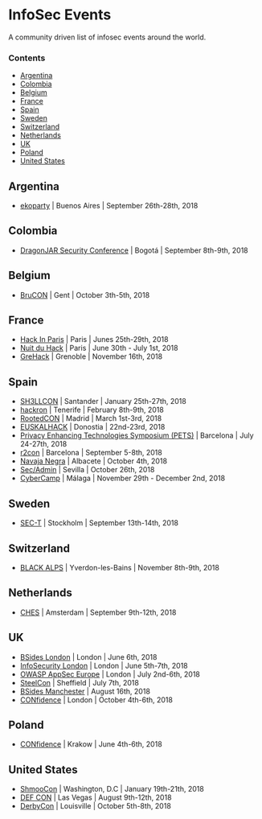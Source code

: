 # InfoSec Events

A community driven list of infosec events around the world.

### Contents

- [Argentina](#argentina)
- [Colombia](#colombia)
- [Belgium](#belgium)
- [France](#france)
- [Spain](#spain)
- [Sweden](#sweden)
- [Switzerland](#switzerland)
- [Netherlands](#netherlands)
- [UK](#uk)
- [Poland](#poland)
- [United States](#united-states)

## Argentina

- [ekoparty](https://www.ekoparty.org/) | Buenos Aires | September 26th-28th, 2018

## Colombia

- [DragonJAR Security Conference](https://www.dragonjarcon.org/) | Bogotá | September 8th-9th, 2018

## Belgium

- [BruCON](https://2018.brucon.org/index.php/Main_Page) | Gent | October 3th-5th, 2018

## France

- [Hack In Paris](https://hackinparis.com/) | Paris | Junes 25th-29th, 2018
- [Nuit du Hack](https://nuitduhack.com/en) | Paris | June 30th - July 1st, 2018
- [GreHack](https://grehack.fr/) | Grenoble | November 16th, 2018

## Spain

- [SH3LLCON](https://www.sh3llcon.es/) | Santander | January 25th-27th, 2018
- [hackron](https://hackron.com/) | Tenerife | February 8th-9th, 2018
- [RootedCON](https://rootedcon.com/) | Madrid | March 1st-3rd, 2018
- [EUSKALHACK](http://securitycongress.euskalhack.org/) | Donostia | 22nd-23rd, 2018
- [Privacy Enhancing Technologies Symposium (PETS)](https://petsymposium.org/) | Barcelona | July 24-27th, 2018
- [r2con](https://rada.re/con/2018/) | Barcelona | September 5-8th, 2018
- [Navaja Negra](https://www.navajanegra.com/2018/) | Albacete | October 4th, 2018
- [Sec/Admin](https://www.secadmin.es/) | Sevilla | October 26th, 2018
- [CyberCamp](https://cybercamp.es/) | Málaga | November 29th - December 2nd, 2018

## Sweden

- [SEC-T](https://www.sec-t.org/) | Stockholm | September 13th-14th, 2018

## Switzerland

- [BLACK ALPS](https://www.blackalps.ch/ba-18/) | Yverdon-les-Bains | November 8th-9th, 2018

## Netherlands

- [CHES](https://ches.iacr.org/) | Amsterdam | September 9th-12th, 2018

## UK

- [BSides London](https://www.securitybsides.org.uk/) | London | June 6th, 2018
- [InfoSecurity London](http://www.infosecurityeurope.com/) | London | June 5th-7th, 2018
- [OWASP AppSec Europe](https://2018.appsec.eu/) | London | July 2nd-6th, 2018
- [SteelCon](https://www.steelcon.info/) | Sheffield | July 7th, 2018
- [BSides Manchester](https://www.bsidesmcr.org.uk/) | August 16th, 2018
- [CONfidence](https://confidence-conference.org/) | London | October 4th-6th, 2018

## Poland

- [CONfidence](https://confidence-conference.org/) | Krakow | June 4th-6th, 2018

## United States

- [ShmooCon](http://shmoocon.org/) | Washington, D.C | January 19th-21th, 2018
- [DEF CON](https://defcon.org/) | Las Vegas | August 9th-12th, 2018
- [DerbyCon](https://www.derbycon.com/) | Louisville | October 5th-8th, 2018


